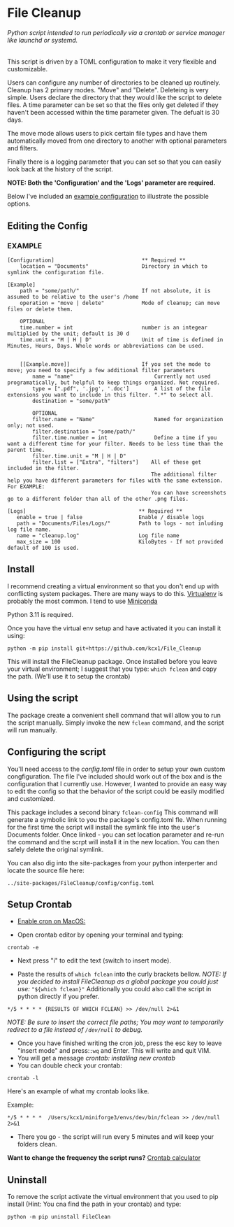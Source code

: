 # File Cleanup

###### Python script intended to run periodically via a crontab or service manager like launchd or systemd.

This script is driven by a TOML configuration to make it very flexible and customizable.

Users can configure any number of directories to be cleaned up routinely. Cleanup has 2 primary modes. "Move" and "Delete".
Deleteing is very simple. Users declare the directory that they would like the script to delete files. A time parameter can be set
so that the files only get deleted if they haven't been accessed within the time parameter given. The defualt is 30 days.

The move mode allows users to pick certain file types and have them automatically moved from one directory to another with optional
parameters and filters.

Finally there is a logging parameter that you can set so that you can easily look back at the history of the script.

__NOTE: Both the 'Configuration' and the 'Logs' parameter are required.__

Below I've included an [example configuration](#example) to illustrate the possible options.


## Editing the Config


### EXAMPLE

```
[Configuration]                            ** Required **
    location = "Documents"                 Directory in which to symlink the configuration file.

[Example]
    path = "some/path/"                    If not absolute, it is assumed to be relative to the user's /home
    operation = "move | delete"            Mode of cleanup; can move files or delete them.

    OPTIONAL
    time.number = int                      number is an integear multiplied by the unit; default is 30 d
    time.unit = "M | H | D"                Unit of time is defined in Minutes, Hours, Days. Whole words or abbreviations can be used.


    [[Example.move]]                       If you set the mode to move; you need to specify a few additional filter parameters
        name = "name"                          Currently not used programatically, but helpful to keep things organized. Not required.
        type = [".pdf", '.jpg', '.doc']        A list of the file extensions you want to include in this filter. ".*" to select all.
        destination = "some/path"

        OPTIONAL
        filter.name = "Name"                   Named for organization only; not used.
        filter.destination = "some/path/"
        filter.time.number = int               Define a time if you want a different time for your filter. Needs to be less time than the parent time.
        filter.time.unit = "M | H | D"
        filter.list = ["Extra", "filters"]    All of these get included in the filter.
                                              The additional filter help you have different parameters for files with the same extension. For EXAMPLE:
                                              You can have screenshots go to a different folder than all of the other .png files.

[Logs]                                    ** Required **
   enable = true | false                  Enable / disable logs
   path = "Documents/Files/Logs/"         Path to logs - not inluding log file name.
   name = "cleanup.log"                   Log file name
   max_size = 100                         KiloBytes - If not provided default of 100 is used.
   ```

## Install

I recommend creating a virtual environment so that you don't end up with conflicting system packages. There are many ways to do this.
[Virtualenv](https://virtualenv.pypa.io/en/latest/) is probably the most common. I tend to use [Miniconda](https://docs.conda.io/en/latest/miniconda.html)

Python 3.11 is required.

Once you have the virtual env setup and have activated it you can install it using:

```
python -m pip install git+https://github.com/kcx1/File_Cleanup
```
This will install the FileCleanup package. Once installed before you leave your virtual environment; I suggest that you type: ```which fclean``` and copy the path. (We'll use it to setup the crontab)

## Using the script

The package create a convenient shell command that will allow you to run the script manually. Simply invoke the new ```fclean``` command, and the script will run manually.

## Configuring the script

You'll need access to the _config.toml_ file in order to setup your own custom congfiguration. The file I've included should work out of the box and is the configuration that I currently use.
However, I wanted to provide an easy way to edit the config so that the behavior of the script could be easily modified and customized.

This package includes a second binary ```fclean-config``` This command will generate a symbolic link to you the package's config.toml fle. When running for the first time the script will
install the symlink file into the user's Documents folder. Once linked - you can set location parameter and re-run the command and the scrpt will install it in the new location. You can
then safely delete the original symlink.

You can also dig into the site-packages from your python interperter and locate the source file here:

```../site-packages/FileCleanup/config/config.toml```


## Setup Crontab

* [Enable cron on MacOS:](https://osxdaily.com/2020/04/27/fix-cron-permissions-macos-full-disk-access/)

* Open crontab editor by opening your terminal and typing:

```
crontab -e
```

* Next press "i" to edit the text (switch to insert mode).

* Paste the results of ```which fclean``` into the curly brackets bellow. _NOTE: If you decided to install FileCleanup as a global package you could just use:_ ```"${which fclean}"``` Additionally you could also call the script in python directly if you prefer.

~~~
*/5 * * * * {RESULTS OF WHICH FCLEAN} >> /dev/null 2>&1
~~~

_NOTE: Be sure to insert the correct file paths; You may want to temporarily redirect to a file instead of `/dev/null` to debug._

* Once you have finished writing the cron job, press the esc key to leave "insert mode" and press:```:wq```  and Enter. This will write and quit VIM.
* You will get a message _crontab: installing new crontab_
* You can double check your crontab:
```
crontab -l
```

Here's an example of what my crontab looks like.

Example:

~~~
*/5 * * * *  /Users/kcx1/miniforge3/envs/dev/bin/fclean >> /dev/null 2>&1
~~~

* There you go - the script will run every 5 minutes and will keep your folders clean. 

__Want to change the frequency the script runs?__ [Crontab calculator](https://crontab.guru/)

## Uninstall

To remove the script activate the virtual environment that you used to pip install (Hint: You cna find the path in your crontab) and type:

```
python -m pip uninstall FileClean
```
